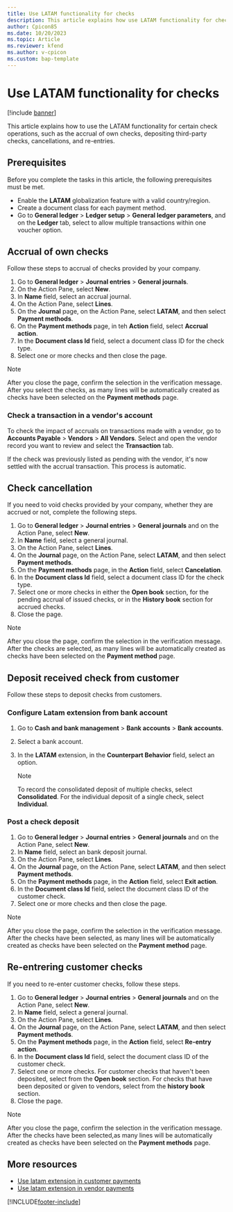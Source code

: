 ```yaml
---
title: Use LATAM functionality for checks 
description: This article explains how use LATAM functionality for checks.
author: Cpicon85 
ms.date: 10/20/2023 
ms.topic: Article
ms.reviewer: kfend
ms.author: v-cpicon 
ms.custom: bap-template
---
```


# Use LATAM functionality for checks 

[!include [banner](../../includes/banner.md)]

This article explains how to use the LATAM functionality for certain check operations, such as the accrual of own checks, depositing third-party checks, cancellations, and re-entries.

## Prerequisites
Before you complete the tasks in this article, the following prerequisites must be met.

- Enable the **LATAM** globalization feature with a valid country/region.
- Create a document class for each payment method.
- Go to **General ledger** > **Ledger setup** > **General ledger parameters**, and on the **Ledger** tab, select to allow multiple transactions within one voucher option.

## Accrual of own checks
Follow these steps to accrual of checks provided by your company.

1. Go to **General ledger** > **Journal entries** > **General journals**.
2. On the Action Pane, select **New**.
3. In **Name** field, select an accrual journal. 
4. On the Action Pane, select **Lines**.
5. On the **Journal** page, on the Action Pane, select **LATAM**, and then select **Payment methods**.
6. On the **Payment methods** page, in teh **Action** field, select **Accrual action**.
7. In the **Document class Id** field, select a document class ID for the check type.
8. Select one or more checks and then close the page.

> [!NOTE]
> After you close the page, confirm the selection in the verification message. After you select the checks, as many lines will be automatically created as checks have been selected on the **Payment methods** page.


### Check a transaction in a vendor's account

To check the impact of accruals on transactions made with a vendor, go to **Accounts Payable** > **Vendors** > **All Vendors**. Select and open the vendor record you want to review and select the **Transaction** tab.

If the check was previously listed as pending with the vendor, it's now settled with the accrual transaction. This process is automatic.

## Check cancellation 
If you need to void checks provided by your company, whether they are accrued or not, complete the following steps.

1. Go to **General ledger** > **Journal entries** > **General journals** and on the Action Pane, select **New**.
2. In **Name** field, select a general journal.
3. On the Action Pane, select **Lines**.
4. On the **Journal** page, on the Action Pane, select **LATAM**, and then select **Payment methods**. 
5. On the **Payment methods** page, in the **Action** field, select **Cancelation**.
6. In the **Document class Id** field, select a document class ID for the check type.
7. Select one or more checks in either the **Open book** section, for the pending accrual of issued checks, or in the **History book** section for accrued checks.
8. Close the page.

> [!NOTE]
> After you close the page, confirm the selection in the verification message. After the checks are selected, as many lines will be automatically created as checks have been selected on the **Payment method** page.

## Deposit received check from customer
Follow these steps to deposit checks from customers.

### Configure Latam extension from bank account 

1. Go to **Cash and bank management** > **Bank accounts** > **Bank accounts**.
2. Select a bank account.
3. In the **LATAM** extension, in the **Counterpart Behavior** field, select an option.

   > [!NOTE]
   > To record the consolidated deposit of multiple checks, select **Consolidated**. For the individual deposit of a single check, select **Individual**.

### Post a check deposit

1. Go to **General ledger** > **Journal entries** > **General journals** and on the Action Pane, select **New**.
2. In **Name** field, select an bank deposit journal. 
3. On the Action Pane, select **Lines**.
4. On the **Journal** page, on the Action Pane, select **LATAM**, and then select **Payment methods**.
5. On the **Payment methods** page, in the **Action** field, select **Exit action**.
6. In the **Document class Id** field, select the document class ID of the customer check.
7. Select one or more checks and then close the page.

> [!NOTE]
> After you close the page, confirm the selection in the verification message. After the checks have been selected, as many lines will be automatically created as checks have been selected on the **Payment method** page.

## Re-entrering customer checks
If you need to re-enter customer checks, follow these steps. 

1. Go to **General ledger** > **Journal entries** > **General journals** and on the Action Pane, select **New**.
2. In **Name** field, select a general journal.
3. On the Action Pane, select **Lines**.
4. On the **Journal** page, on the Action Pane, select **LATAM**, and then select **Payment methods**.
5. On the **Payment methods** page, in the **Action** field, select **Re-entry action**.
6. In the **Document class Id** field, select the document class ID of the customer check.
7. Select one or more checks. For customer checks that haven't been deposited, select from the **Open book** section. For checks that have been deposited or given to vendors, select from the **history book** section.
8. Close the page.

> [!NOTE]
> After you close the page, confirm the selection in the verification message. After the checks have been selected,as many lines will be automatically created as checks have been selected on the **Payment methods** page.

## More resources

* [Use latam extension in customer payments](ltm-latam-in-customer-payment.md)
* [Use latam extension in vendor payments](ltm-latam-in-vendor-payment.md)



[!INCLUDE[footer-include](../../../includes/footer-banner.md)]
